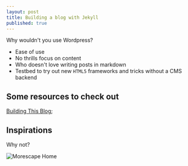 ```yaml
---
layout: post
title: Building a blog with Jekyll
published: true
---
```


Why wouldn't you use Wordpress?

* Ease of use
* No thrills focus on content
* Who doesn't love writing posts in markdown
* Testbed to try out new `HTML5` frameworks and tricks without a CMS backend

## Some resources to check out
[Building This Blog](http://eyeshalfclosed.com/blog/2013/07/30/building-this-blog/);

## Inspirations

Why not?

![Morescape Home](http://morescape.com/images/morescape_home.jpg)
